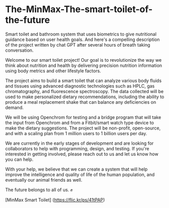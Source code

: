 # The-MinMax-The-smart-toilet-of-the-future
Smart toilet and bathroom system that uses biometrics to give nutritional guidance based on user health goals.
And here's a compelling description of the project written by chat GPT after several hours of breath taking conversation.

Welcome to our smart toilet project! Our goal is to revolutionize the way we think about nutrition and health by delivering precision nutrition information using body metrics and other lifestyle factors.

The project aims to build a smart toilet that can analyze various body fluids and tissues using advanced diagnostic technologies such as HPLC, gas chromatography, and fluorescence spectroscopy. The data collected will be used to make personalized dietary recommendations, including the ability to produce a meal replacement shake that can balance any deficiencies on demand.

We will be using Openchrom for testing and a bridge program that will take the input from Openchrom and from a Fitbit/smart watch type device to make the dietary suggestions. The project will be non-profit, open-source, and with a scaling plan from 1 million users to 1 billion users per day.

We are currently in the early stages of development and are looking for collaborators to help with programming, design, and testing. If you're interested in getting involved, please reach out to us and let us know how you can help.

With your help, we believe that we can create a system that will help improve the intelligence and quality of life of the human population, and eventually our animal friends as well.

The future belongs to all of us. ✊

[MinMax Smart Toilet]
(https://flic.kr/ps/41tPAP)
